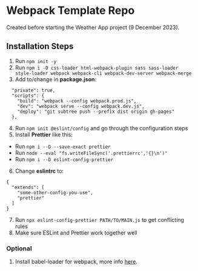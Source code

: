 # Webpack Template Repo

Created before starting the Weather App project (9 December 2023).

## Installation Steps

1. Run `npm init -y`
2. Run `npm i -D css-loader html-webpack-plugin sass sass-loader style-loader webpack webpack-cli webpack-dev-server webpack-merge`
3. Add to/change in **package.json**:

```
  "private": true,
  "scripts": {
    "build": "webpack --config webpack.prod.js",
    "dev": "webpack serve --config webpack.dev.js",
    "deploy": "git subtree push --prefix dist origin gh-pages"
  },
```

4. Run `npm init @eslint/config` and go through the configuration steps
5. Install **Prettier** like this:

- Run `npm i --D --save-exact prettier`
- Run `node --eval "fs.writeFileSync('.prettierrc','{}\n')"`
- Run `npm i --D eslint-config-prettier`

6. Change **eslintrc** to:

```
{
  "extends": [
    "some-other-config-you-use",
    "prettier"
  ]
}
```

7. Run `npx eslint-config-prettier PATH/TO/MAIN.js` to get conflicting rules
8. Make sure ESLint and Prettier work together well

### Optional

1. Install babel-loader for webpack, more info [here](https://github.com/babel/babel-loader).
